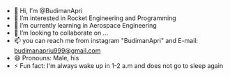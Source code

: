 - 👋 Hi, I’m @BudimanApri
- 👀 I’m interested in Rocket Engineering and Programming
- 🌱 I’m currently learning in Aerospace Engineering
- 💞️ I’m looking to collaborate on ...
- 📫 you can reach me from instagram "BudimanApri" and E-mail: budimanapriu999@gmail.com
- 😄 Pronouns: Male, his
- ⚡ Fun fact: I'm always wake up in 1-2 a.m and does not go to sleep again

<!---
BudimanApri/BudimanApri is a ✨ special ✨ repository because its `README.md` (this file) appears on your GitHub profile.
You can click the Preview link to take a look at your changes.
--->
